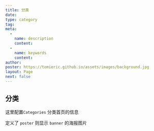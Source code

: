 ```yaml
---
title: 分类
date: 
type: category
tag:
meta:
  -
    name: description
    content: 
  -
    name: keywords
    content: 
author: 
poster: https://tomieric.github.io/assets/images/background.jpg
layout: Page
next: false
---
```


## 分类

这里配置`Categories` 分类首页的信息

定义了 `poster` 则显示 `banner` 的海报图片